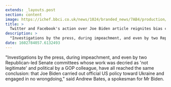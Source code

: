 ```yaml
--- 
extends: _layouts.post 
section: content 
image: https://ichef.bbci.co.uk/news/1024/branded_news/7AB4/production/_114921413_biden-mails.jpg 
title: > 
  Twitter and Facebook's action over Joe Biden article reignites bias claims 
description: > 
  "Investigations by the press, during impeachment, and even by two Republican-led Senate committees whose work was decried as 'not legitimate' and political by a GOP colleague, have all reached the same conclusion: that Joe Biden carried out official US policy toward Ukraine and engaged in no wrongdoing," said Andrew Bates, a spokesman for Mr Biden. 
date: 1602784057.6132493 
--- 
```

"Investigations by the press, during impeachment, and even by two Republican-led Senate committees whose work was decried as 'not legitimate' and political by a GOP colleague, have all reached the same conclusion: that Joe Biden carried out official US policy toward Ukraine and engaged in no wrongdoing," said Andrew Bates, a spokesman for Mr Biden.